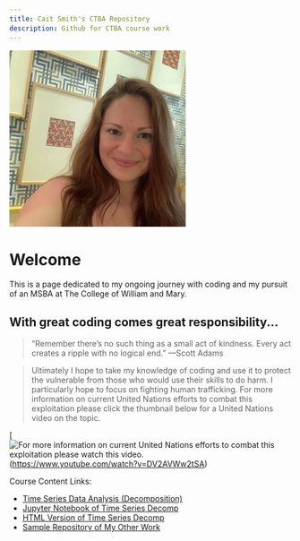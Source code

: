 ```yaml
---
title: Cait Smith's CTBA Repository
description: Github for CTBA course work
---
```



![Pic](/EscherMuseum.jpg)

# Welcome

This is a page dedicated to my ongoing journey with coding and my pursuit of an MSBA at The College of William and Mary.

## With great coding comes great responsibility...

> “Remember there’s no such thing as a small act of kindness. Every act creates a ripple with no logical end.” —Scott Adams

> Ultimately I hope to take my knowledge of coding and use it to protect the vulnerable from those who would use their skills to do harm. I particularly hope to focus on fighting human trafficking. For more information on current United Nations efforts to combat this exploitation please click the thumbnail below for a United Nations video on the topic.



[![For more information on current United Nations efforts to combat this exploitation please watch this video.](https://img.youtube.com/vi/DV2AVWw2tSA/0.jpg)(https://www.youtube.com/watch?v=DV2AVWw2tSA)


Course Content Links:
  - [Time Series Data Analysis (Decomposition)](/TimeSeriesData/index.md)
  - [Jupyter Notebook of Time Series Decomp](/TimeSeriesData/M3TimeSeries.ipynb)
  - [HTML Version of Time Series Decomp](/TimeSeriesData/M3TimeSeries.html)
  - [Sample Repository of My Other Work](https://github.com/caitsmith329/sample)
